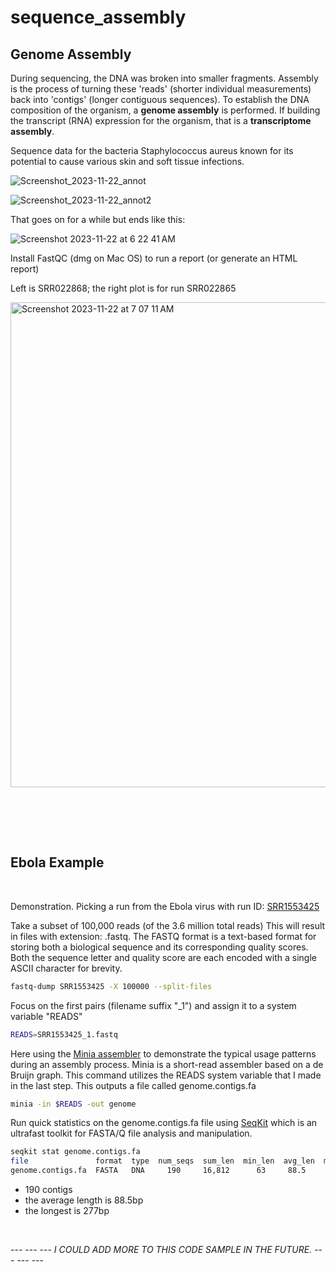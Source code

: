 # sequence_assembly
## Genome Assembly

During sequencing, the DNA was broken into smaller fragments.  Assembly is the process of turning these 'reads' (shorter individual measurements) back into 'contigs' (longer contiguous sequences). To establish the DNA composition of the organism, a **genome assembly** is performed. If building the transcript (RNA) expression for the organism, that is a **transcriptome assembly**.
&nbsp;

Sequence data for the bacteria Staphylococcus aureus known for its potential to cause various skin and soft tissue infections.
&nbsp;

![Screenshot_2023-11-22_annot](https://github.com/programweb/sequence_assembly/assets/12736699/720151a0-0901-4400-98de-51c17ee1139f)
&nbsp;

![Screenshot_2023-11-22_annot2](https://github.com/programweb/sequence_assembly/assets/12736699/acc43a04-3683-4b5d-ad09-bdfa230df8f0)
&nbsp;

That goes on for a while but ends like this:
&nbsp;

![Screenshot 2023-11-22 at 6 22 41 AM](https://github.com/programweb/sequence_assembly/assets/12736699/a13e39c0-fd42-4954-b0c0-f9d04da1b46c)
&nbsp;

Install FastQC (dmg on Mac OS) to run a report (or generate an HTML report)
&nbsp;

Left is SRR022868; the right plot is for run SRR022865
&nbsp;

<img width="776" alt="Screenshot 2023-11-22 at 7 07 11 AM" src="https://github.com/programweb/sequence_assembly/assets/12736699/33b8e473-6242-49ad-b6a6-71831645496d">
&nbsp;

&nbsp;

&nbsp;

## Ebola Example
&nbsp;

Demonstration.
Picking a run from the Ebola virus with run ID:  [SRR1553425](https://www.ncbi.nlm.nih.gov/sra/?term=SRR1553425 "Run ID: SRR1553425")


Take a subset of 100,000 reads (of the 3.6 million total reads)
This will result in files with extension: .fastq. The FASTQ format is a text-based format for storing both a biological sequence and its corresponding quality scores. Both the sequence letter and quality score are each encoded with a single ASCII character for brevity.
```bash
fastq-dump SRR1553425 -X 100000 --split-files
```

Focus on the first pairs (filename suffix "_1") and assign it to a system variable "READS"
```bash
READS=SRR1553425_1.fastq
```

Here using the [Minia assembler](https://github.com/GATB/minia "The Minia assembler") 
to demonstrate the typical usage patterns during an assembly process. 
Minia is a short-read assembler based on a de Bruijn graph.
This command utilizes the READS system variable that I made in the last step.
This outputs a file called genome.contigs.fa
```bash
minia -in $READS -out genome
```

Run quick statistics on the genome.contigs.fa file using
[SeqKit](https://bioinf.shenwei.me/seqkit/ "SeqKit Program")
which is an ultrafast toolkit for FASTA/Q file analysis and manipulation.
```bash
seqkit stat genome.contigs.fa
file               format  type  num_seqs  sum_len  min_len  avg_len  max_len
genome.contigs.fa  FASTA   DNA     190     16,812      63     88.5      277
```

* 190 contigs
* the average length is 88.5bp
* the longest is 277bp

&nbsp;

--- --- --- _I COULD ADD MORE TO THIS CODE SAMPLE IN THE FUTURE._ --- --- ---
&nbsp;
